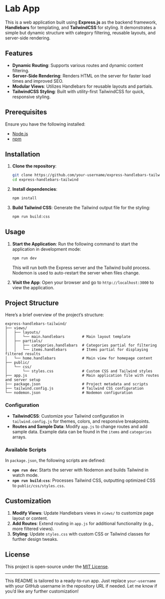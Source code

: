 # Lab App
This is a web application built using **Express.js** as the backend framework, **Handlebars** for templating, and **TailwindCSS** for styling. It demonstrates a simple but dynamic structure with category filtering, reusable layouts, and server-side rendering.

## Features

- **Dynamic Routing**: Supports various routes and dynamic content filtering.
- **Server-Side Rendering**: Renders HTML on the server for faster load times and improved SEO.
- **Modular Views**: Utilizes Handlebars for reusable layouts and partials.
- **TailwindCSS Styling**: Built with utility-first TailwindCSS for quick, responsive styling.

## Prerequisites

Ensure you have the following installed:

- [Node.js](https://nodejs.org/)
- [npm](https://www.npmjs.com/)

## Installation

1. **Clone the repository**:
   ```bash
   git clone https://github.com/your-username/express-handlebars-tailwind.git
   cd express-handlebars-tailwind
   ```

2. **Install dependencies**:
   ```bash
   npm install
   ```

3. **Build Tailwind CSS**:
   Generate the Tailwind output file for the styling:
   ```bash
   npm run build:css
   ```

## Usage

1. **Start the Application**:
   Run the following command to start the application in development mode:
   ```bash
   npm run dev
   ```
   This will run both the Express server and the Tailwind build process. Nodemon is used to auto-restart the server when files change.

2. **Visit the App**:
   Open your browser and go to `http://localhost:3000` to view the application.

## Project Structure

Here’s a brief overview of the project’s structure:

```plaintext
express-handlebars-tailwind/
├── views/
│   ├── layouts/
│   │   └── main.handlebars        # Main layout template
│   ├── partials/
│   │   ├── categories.handlebars  # Categories partial for filtering
│   │   └── items.handlebars       # Items partial for displaying filtered results
│   └── home.handlebars            # Main view for homepage content
├── public/
│   └── css/
│       └── styles.css             # Custom CSS and Tailwind styles
├── app.js                         # Main application file with routes and server setup
├── package.json                   # Project metadata and scripts
├── tailwind.config.js             # Tailwind CSS configuration
└── nodemon.json                   # Nodemon configuration
```

### Configuration

- **TailwindCSS**: Customize your Tailwind configuration in `tailwind.config.js` for themes, colors, and responsive breakpoints.
- **Routes and Sample Data**: Modify `app.js` to change routes and add sample data. Example data can be found in the `items` and `categories` arrays.

### Available Scripts

In `package.json`, the following scripts are defined:

- **`npm run dev`**: Starts the server with Nodemon and builds Tailwind in watch mode.
- **`npm run build:css`**: Processes Tailwind CSS, outputting optimized CSS to `public/css/styles.css`.

## Customization

1. **Modify Views**: Update Handlebars views in `views/` to customize page layout or content.
2. **Add Routes**: Extend routing in `app.js` for additional functionality (e.g., more filtered views).
3. **Styling**: Update `styles.css` with custom CSS or Tailwind classes for further design tweaks.

## License

This project is open-source under the [MIT License](LICENSE).

---

This README is tailored to a ready-to-run app. Just replace `your-username` with your GitHub username in the repository URL if needed. Let me know if you’d like any further customization!
